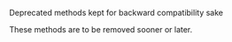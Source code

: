 Deprecated methods kept for backward compatibility sake

These methods are to be removed sooner or later.
